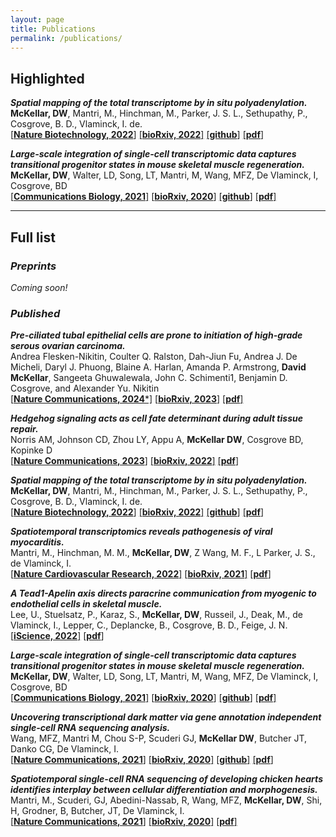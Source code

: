 ```yaml
---
layout: page
title: Publications
permalink: /publications/
---
```

## **Highlighted**
***Spatial mapping of the total transcriptome by in situ polyadenylation.***  
**McKellar, DW**, Mantri, M., Hinchman, M., Parker, J. S. L., Sethupathy, P., Cosgrove, B. D., Vlaminck, I. de.  
[[**Nature Biotechnology, 2022**]](https://www.nature.com/articles/s41587-022-01517-6)
[[**bioRxiv, 2022**]](https://doi.org/10.1101/2022.04.20.488964)
[[**github**]](https://github.com/mckellardw/STRS)
[[**pdf**]](https://mckellardw.github.io/pdfs/manuscripts/McKellar_et_al_NatureBiotechnology_2022.pdf)

***Large-scale integration of single-cell transcriptomic data captures transitional progenitor states in mouse skeletal muscle regeneration.***  
**McKellar, DW**, Walter, LD, Song, LT, Mantri, M, Wang, MFZ, De Vlaminck, I, Cosgrove, BD  
[[**Communications Biology, 2021**]](https://doi.org/10.1038/s42003-021-02810-x)
[[**bioRxiv, 2020**]](https://www.biorxiv.org/content/10.1101/2020.12.01.407460v2)
[[**github**]](https://github.com/mckellardw/scMuscle)
[[**pdf**]](https://mckellardw.github.io/pdfs/manuscripts/McKellar_et_al_Communications_Biology_2021.pdf)

-----

## **Full list**
### *Preprints*
*Coming soon!*

### *Published*
***Pre-ciliated tubal epithelial cells are prone to initiation of high-grade serous ovarian carcinoma.***  
Andrea Flesken-Nikitin, Coulter Q. Ralston, Dah-Jiun Fu, Andrea J. De Micheli, Daryl J. Phuong, Blaine A. Harlan, Amanda P. Armstrong, **David McKellar**, Sangeeta Ghuwalewala, John C. Schimenti1, Benjamin D. Cosgrove, and Alexander Yu. Nikitin  
[[**Nature Communications, 2024***]](https://www.nature.com/articles/s41467-024-52984-1)
[[**bioRxiv, 2023**]](https://doi.org/10.1101/2023.12.12.571315)
[[**pdf**]](https://mckellardw.github.io/pdfs/manuscripts/Ralston_Nature_Communications_2024.pdf)

***Hedgehog signaling acts as cell fate determinant during adult tissue repair.***  
Norris AM, Johnson CD, Zhou LY, Appu A, **McKellar DW**,  Cosgrove BD, Kopinke D  
[[**Nature Communications, 2023**]](https://www.nature.com/articles/s41467-023-39506-1)
[[**bioRxiv, 2022**]](https://doi.org/10.1101/2022.08.15.504012)
[[**pdf**]](https://mckellardw.github.io/pdfs/manuscripts/Norris_NatureCommunications_2023.pdf)

***Spatial mapping of the total transcriptome by in situ polyadenylation.***  
**McKellar, DW**, Mantri, M., Hinchman, M., Parker, J. S. L., Sethupathy, P., Cosgrove, B. D., Vlaminck, I. de.  
[[**Nature Biotechnology, 2022**]](https://www.nature.com/articles/s41587-022-01517-6)
[[**bioRxiv, 2022**]](https://doi.org/10.1101/2022.04.20.488964)
[[**github**]](https://github.com/mckellardw/STRS)
[[**pdf**]](https://mckellardw.github.io/pdfs/manuscripts/McKellar_et_al_NatureBiotechnology_2022.pdf)

***Spatiotemporal transcriptomics reveals pathogenesis of viral myocarditis.***  
Mantri, M., Hinchman, M. M., **McKellar, DW**, Z Wang, M. F., L Parker, J. S., de Vlaminck, I.  
[[**Nature Cardiovascular Research, 2022**]](https://www.nature.com/articles/s44161-022-00138-1)
[[**bioRxiv, 2021**]](https://doi.org/10.1101/2021.12.07.471659)
[[**pdf**]](https://mckellardw.github.io/pdfs/manuscripts/Mantri_NatCardioResearch_2022.pdf)

***A Tead1-Apelin axis directs paracrine communication from myogenic to endothelial cells in skeletal muscle.***  
Lee, U., Stuelsatz, P., Karaz, S., **McKellar, DW**, Russeil, J., Deak, M., de Vlaminck, I., Lepper, C., Deplancke, B., Cosgrove, B. D., Feige, J. N.  
[[**iScience, 2022**]](https://doi.org/10.1016/j.isci.2022.104589)
[[**pdf**]](https://mckellardw.github.io/pdfs/manuscripts/Lee_et_al_iScience_2022.pdf)

***Large-scale integration of single-cell transcriptomic data captures transitional progenitor states in mouse skeletal muscle regeneration.***  
**McKellar, DW**, Walter, LD, Song, LT, Mantri, M, Wang, MFZ, De Vlaminck, I, Cosgrove, BD  
[[**Communications Biology, 2021**]](https://doi.org/10.1038/s42003-021-02810-x)
[[**bioRxiv, 2020**]](https://www.biorxiv.org/content/10.1101/2020.12.01.407460v2)
[[**github**]](https://github.com/mckellardw/scMuscle)
[[**pdf**]](https://mckellardw.github.io/pdfs/manuscripts/McKellar_et_al_Communications_Biology_2021.pdf)

***Uncovering transcriptional dark matter via gene annotation independent single-cell RNA sequencing analysis.***  
Wang, MFZ, Mantri M, Chou S-P, Scuderi GJ, **McKellar DW**, Butcher JT, Danko CG, De Vlaminck, I.  
[[**Nature Communications, 2021**]](https://www.nature.com/articles/s41467-021-22496-3)
[[**bioRxiv, 2020**]](https://www.biorxiv.org/content/10.1101/2020.07.31.229575v1.full)
[[**github**]](https://github.com/fw262/TAR-scRNA-seq)
[[**pdf**]](https://mckellardw.github.io/pdfs/manuscripts/Wang_et_al_Nature_Communications_2021.pdf)

***Spatiotemporal single-cell RNA sequencing of developing chicken hearts identifies interplay between cellular differentiation and morphogenesis.***  
Mantri, M., Scuderi, GJ, Abedini-Nassab, R, Wang, MFZ, **McKellar, DW**, Shi, H, Grodner, B, Butcher, JT, De Vlaminck, I.  
[[**Nature Communications, 2021**]](https://www.nature.com/articles/s41467-021-21892-z)
[[**bioRxiv, 2020**]](https://www.biorxiv.org/content/10.1101/2020.05.03.065102v1)
[[**pdf**]](https://mckellardw.github.io/pdfs/manuscripts/Mantri_et_al_Nature_Communications_2021.pdf)
